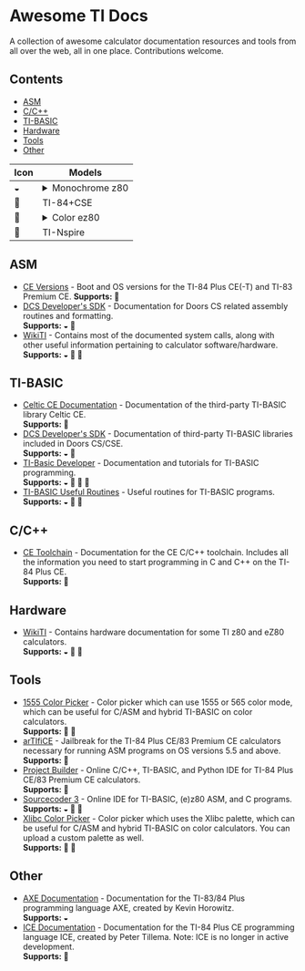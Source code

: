 # Awesome TI Docs
A collection of awesome calculator documentation resources and tools from all over the web, all in one place. Contributions welcome.

## Contents

- [ASM](#asm)
- [C/C++](#cc)
- [TI-BASIC](#ti-basic)
- [Hardware](#hardware)
- [Tools](#tools) 
- [Other](#other)

| **Icon** | **Models** |
| -- | -- |
| ◒ | <details><summary>Monochrome z80</summary> <ul><li>TI-82</li><li>TI-82 A</li><li>TI-83</li><li>TI-83+</li><li>TI-84+</li><li>.fr variants of the above.</li></ul></details> |
| 🎨 | TI-84+CSE |
| 🌈 | <details><summary>Color ez80</summary> <ul><li>TI-84+CE</li><li>TI-83 PCE</li><li>TI-82 AEP</li><li>-T variants of the above.</li><li>Python variants of the above.</li></ul></details> |
| 🎈 | TI-Nspire |


## ASM

- [CE Versions](https://wiki.tiplanet.org/Versions_CE/en) - Boot and OS versions for the TI-84 Plus CE(-T) and TI-83 Premium CE.
  **Supports: 🌈**
- [DCS Developer's SDK](https://dcs.cemetech.net/index.php?title=Developers%27_SDK) - Documentation for Doors CS related assembly routines and formatting.  
  **Supports: ◒ 🎨**
- [WikiTI](https://wikiti.brandonw.net/index.php?title=Calculator_Documentation) - Contains most of the documented system calls, along with other useful information pertaining to calculator software/hardware.  
  **Supports: ◒ 🎨 🌈**

## TI-BASIC

- [Celtic CE Documentation](https://roccoloxprograms.github.io/CelticCE) - Documentation of the third-party TI-BASIC library Celtic CE.  
  **Supports: 🌈**
- [DCS Developer's SDK](https://dcs.cemetech.net/index.php?title=Developers%27_SDK) - Documentation of third-party TI-BASIC libraries included in Doors CS/CSE.  
  **Supports: ◒ 🎨**
- [TI-Basic Developer](http://tibasicdev.wikidot.com/) - Documentation and tutorials for TI-BASIC programming.  
  **Supports: ◒ 🎨 🌈 🎈**
- [TI-BASIC Useful Routines](https://learn.cemetech.net/index.php?title=TI-BASIC:Useful_Routines) - Useful routines for TI-BASIC programs.  
  **Supports: ◒ 🎨 🌈**

## C/C++

- [CE Toolchain](https://ce-programming.github.io/toolchain/index.html) - Documentation for the CE C/C++ toolchain. Includes all the information you need to start programming in C and C++ on the TI-84 Plus CE.  
  **Supports: 🌈**

## Hardware

- [WikiTI](https://wikiti.brandonw.net/index.php?title=Calculator_Documentation) - Contains hardware documentation for some TI z80 and eZ80 calculators.  
  **Supports: ◒ 🎨 🌈**

## Tools

- [1555 Color Picker](https://roccoloxprograms.github.io/1555ColorPicker/) - Color picker which can use 1555 or 565 color mode, which can be useful for C/ASM and hybrid TI-BASIC on color calculators.  
  **Supports: 🎨 🌈**
- [arTIfiCE](https://yvantt.github.io/arTIfiCE/) - Jailbreak for the TI-84 Plus CE/83 Premium CE calculators necessary for running ASM programs on OS versions 5.5 and above.  
  **Supports: 🌈**
- [Project Builder](https://tiplanet.org/pb/) - Online C/C++, TI-BASIC, and Python IDE for TI-84 Plus CE/83 Premium CE calculators.  
  **Supports: 🌈**
- [Sourcecoder 3](https://www.cemetech.net/sc/) - Online IDE for TI-BASIC, (e)z80 ASM, and C programs.  
  **Supports: ◒ 🎨 🌈**
- [Xlibc Color Picker](https://roccoloxprograms.github.io/XlibcColorPicker/) - Color picker which uses the Xlibc palette, which can be useful for C/ASM and hybrid TI-BASIC on color calculators. You can upload a custom palette as well.  
  **Supports: 🎨 🌈**

## Other

- [AXE Documentation](https://axe.eeems.ca/Documentation.pdf) - Documentation for the TI-83/84 Plus programming language AXE, created by Kevin Horowitz.  
  **Supports: ◒**
- [ICE Documentation](http://petertillema.github.io/ICE/) - Documentation for the TI-84 Plus CE programming language ICE, created by Peter Tillema. Note: ICE is no longer in active development.  
  **Supports: 🌈**
